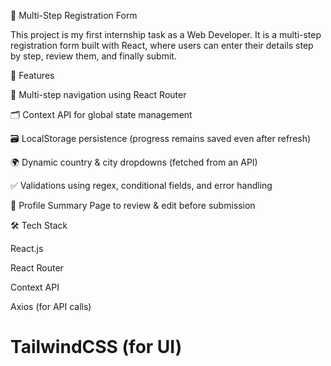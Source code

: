 📝 Multi-Step Registration Form

This project is my first internship task as a Web Developer.
It is a multi-step registration form built with React, where users can enter their details step by step, review them, and finally submit.

🚀 Features

📍 Multi-step navigation using React Router

🗂 Context API for global state management

🗃 LocalStorage persistence (progress remains saved even after refresh)

🌍 Dynamic country & city dropdowns (fetched from an API)

✅ Validations using regex, conditional fields, and error handling

👤 Profile Summary Page to review & edit before submission

🛠️ Tech Stack

React.js

React Router

Context API

Axios (for API calls)

# TailwindCSS (for UI)

